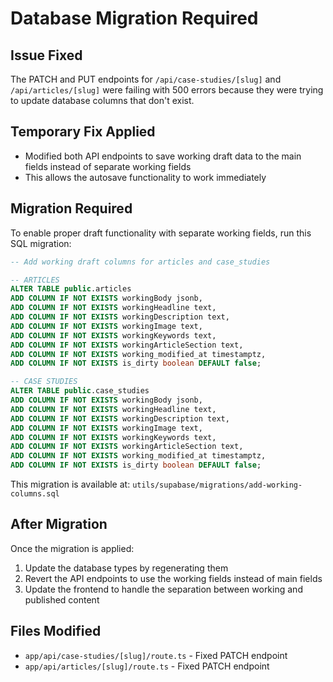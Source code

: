 # Database Migration Required

## Issue Fixed

The PATCH and PUT endpoints for `/api/case-studies/[slug]` and `/api/articles/[slug]` were failing with 500 errors because they were trying to update database columns that don't exist.

## Temporary Fix Applied

- Modified both API endpoints to save working draft data to the main fields instead of separate working fields
- This allows the autosave functionality to work immediately

## Migration Required

To enable proper draft functionality with separate working fields, run this SQL migration:

```sql
-- Add working draft columns for articles and case_studies

-- ARTICLES
ALTER TABLE public.articles
ADD COLUMN IF NOT EXISTS workingBody jsonb,
ADD COLUMN IF NOT EXISTS workingHeadline text,
ADD COLUMN IF NOT EXISTS workingDescription text,
ADD COLUMN IF NOT EXISTS workingImage text,
ADD COLUMN IF NOT EXISTS workingKeywords text,
ADD COLUMN IF NOT EXISTS workingArticleSection text,
ADD COLUMN IF NOT EXISTS working_modified_at timestamptz,
ADD COLUMN IF NOT EXISTS is_dirty boolean DEFAULT false;

-- CASE STUDIES
ALTER TABLE public.case_studies
ADD COLUMN IF NOT EXISTS workingBody jsonb,
ADD COLUMN IF NOT EXISTS workingHeadline text,
ADD COLUMN IF NOT EXISTS workingDescription text,
ADD COLUMN IF NOT EXISTS workingImage text,
ADD COLUMN IF NOT EXISTS workingKeywords text,
ADD COLUMN IF NOT EXISTS workingArticleSection text,
ADD COLUMN IF NOT EXISTS working_modified_at timestamptz,
ADD COLUMN IF NOT EXISTS is_dirty boolean DEFAULT false;
```

This migration is available at: `utils/supabase/migrations/add-working-columns.sql`

## After Migration

Once the migration is applied:

1. Update the database types by regenerating them
2. Revert the API endpoints to use the working fields instead of main fields
3. Update the frontend to handle the separation between working and published content

## Files Modified

- `app/api/case-studies/[slug]/route.ts` - Fixed PATCH endpoint
- `app/api/articles/[slug]/route.ts` - Fixed PATCH endpoint
